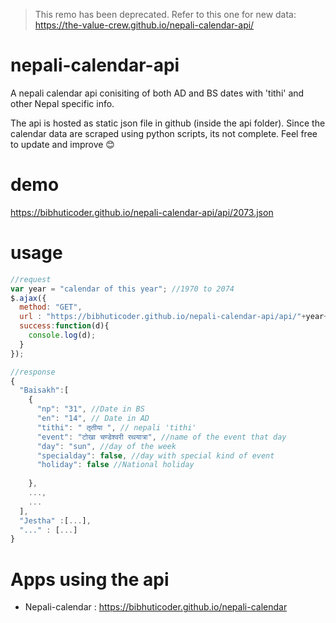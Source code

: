 > This remo has been deprecated. Refer to this one for new data: https://the-value-crew.github.io/nepali-calendar-api/


# nepali-calendar-api
A nepali calendar api conisiting of both AD and BS dates with 'tithi' and other Nepal specific info.

The api is hosted as static json file in github (inside the api folder). Since the calendar data are scraped using python scripts, its not complete. Feel free to update and improve :blush:

# demo
https://bibhuticoder.github.io/nepali-calendar-api/api/2073.json

# usage
```javascript
//request
var year = "calendar of this year"; //1970 to 2074
$.ajax({
  method: "GET",
  url : "https://bibhuticoder.github.io/nepali-calendar-api/api/"+year+".json",
  success:function(d){
    console.log(d);
  }
});

//response
{
  "Baisakh":[
    {
      "np": "31", //Date in BS
      "en": "14", // Date in AD
      "tithi": " तृतीया ", // nepali 'tithi'
      "event": "टोखा चण्डेश्वरी रथयात्रा", //name of the event that day
      "day": "sun", //day of the week
      "specialday": false, //day with special kind of event
      "holiday": false //National holiday
    
    },
    ...,
    ...
  ],
  "Jestha" :[...],
  "..." : [...]
}
```

# Apps using the api
- Nepali-calendar : https://bibhuticoder.github.io/nepali-calendar
